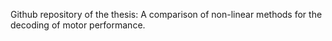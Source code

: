 Github repository of the thesis: A comparison of non-linear methods for the decoding of motor performance.
